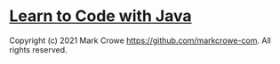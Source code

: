 ﻿# [Learn to Code with Java](https://github.com/markcrowe-com/LearnToCode.java/)

Copyright (c) 2021 Mark Crowe <https://github.com/markcrowe-com>. All rights reserved.
